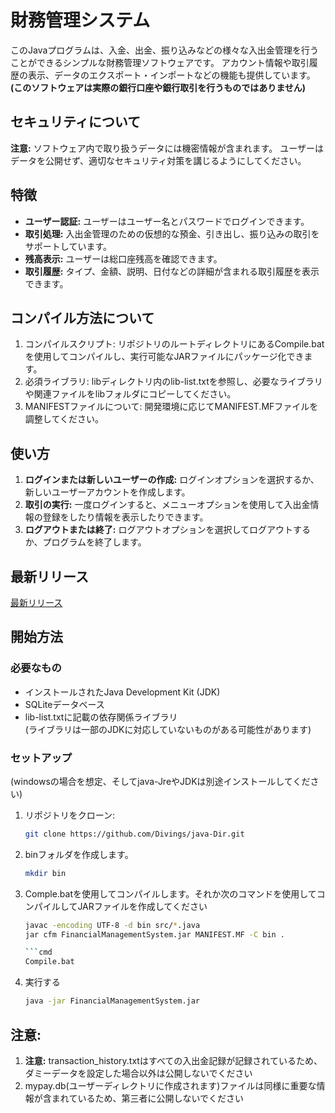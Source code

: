 # 財務管理システム

このJavaプログラムは、入金、出金、振り込みなどの様々な入出金管理を行うことができるシンプルな財務管理ソフトウェアです。
アカウント情報や取引履歴の表示、データのエクスポート・インポートなどの機能も提供しています。 <br>
<strong>(このソフトウェアは実際の銀行口座や銀行取引を行うものではありません)</strong>

## セキュリティについて
**注意:**
ソフトウェア内で取り扱うデータには機密情報が含まれます。
ユーザーはデータを公開せず、適切なセキュリティ対策を講じるようにしてください。

## 特徴

- **ユーザー認証:** ユーザーはユーザー名とパスワードでログインできます。
- **取引処理:** 入出金管理のための仮想的な預金、引き出し、振り込みの取引をサポートしています。
- **残高表示:** ユーザーは総口座残高を確認できます。
- **取引履歴:** タイプ、金額、説明、日付などの詳細が含まれる取引履歴を表示できます。

## コンパイル方法について
1. コンパイルスクリプト: リポジトリのルートディレクトリにあるCompile.batを使用してコンパイルし、実行可能なJARファイルにパッケージ化できます。
2. 必須ライブラリ: libディレクトリ内のlib-list.txtを参照し、必要なライブラリや関連ファイルをlibフォルダにコピーしてください。
3. MANIFESTファイルについて: 開発環境に応じてMANIFEST.MFファイルを調整してください。

## 使い方

1. **ログインまたは新しいユーザーの作成:** ログインオプションを選択するか、新しいユーザーアカウントを作成します。
2. **取引の実行:** 一度ログインすると、メニューオプションを使用して入出金情報の登録をしたり情報を表示したりできます。
3. **ログアウトまたは終了:** ログアウトオプションを選択してログアウトするか、プログラムを終了します。

## 最新リリース 
[最新リリース](https://github.com/Divings/java-Dir/releases/latest)

## 開始方法

### 必要なもの

- インストールされたJava Development Kit (JDK)
- SQLiteデータベース
- lib-list.txtに記載の依存関係ライブラリ<br>
(ライブラリは一部のJDKに対応していないものがある可能性があります)

### セットアップ

(windowsの場合を想定、そしてjava-JreやJDKは別途インストールしてください)
1. リポジトリをクローン:

   ```bash
   git clone https://github.com/Divings/java-Dir.git
2. binフォルダを作成します。

   ```bash
   mkdir bin
3. Comple.batを使用してコンパイルします。それか次のコマンドを使用してコンパイルしてJARファイルを作成してください

   ```bash
   javac -encoding UTF-8 -d bin src/*.java
   jar cfm FinancialManagementSystem.jar MANIFEST.MF -C bin .
   
   ```cmd
   Compile.bat

4. 実行する
   
   ```bash
   java -jar FinancialManagementSystem.jar

## 注意:
1. **注意:** transaction_history.txtはすべての入出金記録が記録されているため、ダミーデータを設定した場合以外は公開しないでください 
2. mypay.db(ユーザーディレクトリに作成されます)ファイルは同様に重要な情報が含まれているため、第三者に公開しないでください
